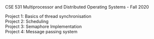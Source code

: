 CSE 531 Multiprocessor and Distributed Operating Systems - Fall 2020

Project 1: Basics of thread synchronisation<br />
Project 2: Scheduling<br />
Project 3: Semaphore Implementation<br />
Project 4: Message passing system<br />
